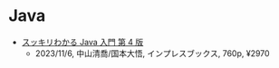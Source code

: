 # Java

- [スッキリわかる Java 入門 第 4 版](https://book.impress.co.jp/books/1123101044)
  - 2023/11/6, 中山清喬/国本大悟, インプレスブックス, 760p, ¥2970
